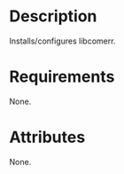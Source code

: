 Description
===========

Installs/configures libcomerr.

Requirements
============

None.

Attributes
==========

None.
